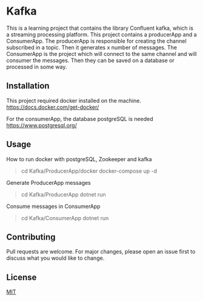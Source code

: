 # Kafka

This is a learning project that contains the library Confluent kafka, which is a streaming processing platform. This project contains a producerApp and a ConsumerApp.
The producerApp is responsible for creating the channel subscribed in a topic. Then it generates x number of messages.
The ConsumerApp is the project which will connect to the same channel and will consumer the messages. Then they can be saved on a database or processed in some way.

## Installation

This project required docker installed on the machine.
https://docs.docker.com/get-docker/

For the consumerApp, the database postgreSQL is needed
https://www.postgresql.org/

## Usage

How to run docker with postgreSQL, Zookeeper and kafka
> cd Kafka/ProducerApp/docker
> docker-compose up -d

Generate ProducerApp messages
> cd Kafka/ProducerApp
> dotnet run

Consume messages in ConsumerApp
> cd Kafka/ConsumerApp
> dotnet run

## Contributing
Pull requests are welcome. For major changes, please open an issue first to discuss what you would like to change.

## License
[MIT](https://choosealicense.com/licenses/mit/)